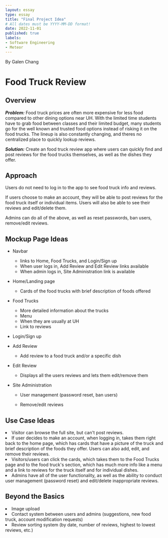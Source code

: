 ```yaml
---
layout: essay
type: essay
title: "Final Project Idea"
# All dates must be YYYY-MM-DD format!
date: 2022-11-01
published: true
labels:
- Software Engineering
- Meteor
---
```


By Galen Chang

# Food Truck Review

## Overview
<p><i><b>Problem:</b></i> Food truck prices are often more expensive for less food compared to other dining options near UH.  With the limited time students have to grab food between classes and their limited budget, many students go for the well known and trusted food options instead of risking it on the food trucks.  The lineup is also constantly changing, and theres no centralized place to quickly lookup reviews.</p>
<p><i><b>Solution:</b></i> Create an food truck review app where users can quickly find and post reviews for the food trucks themselves, as well as the dishes they offer.</p>

## Approach
Users do not need to log in to the app to see food truck info and reviews.

If users choose to make an account, they will be able to post reviews for the food truck itself or individual items.  Users will also be able to see their reviews and edit/delete them.

Admins can do all of the above, as well as reset passwords, ban users, remove/edit reviews.


## Mockup Page Ideas
<ul>
    <li>Navbar</li>
    <ul>
        <li>links to Home, Food Trucks, and Login/Sign up</li>
        <li>When user logs in, Add Review and Edit Review links available</li>
        <li>When admin logs in, Site Administration link is available</li>
    </ul>
</ul>
<ul>
    <li>Home/Landing page</li>
    <ul><li>Cards of the food trucks with brief description of foods offered</li></ul>
</ul>
<ul>
    <li>Food Trucks</li>
    <ul>
        <li>More detailed information about the trucks</li>
        <li>Menu</li>
        <li>When they are usually at UH</li>
        <li>Link to reviews</li>
    </ul>
</ul>
<ul><li>Login/Sign up</li></ul>
<ul>
    <li>Add Review</li>
    <ul><li>Add review to a food truck and/or a specific dish</li></ul>
</ul>
<ul>
    <li>Edit Review</li>
    <ul><li>Displays all the users reviews and lets them edit/remove them</li></ul>
</ul>
<ul>
    <li>Site Administration</li>
    <ul><li>User management (password reset, ban users)</li></ul>
    <ul><li>Remove/edit reviews</li></ul>
</ul>

## Use Case Ideas
<li>
    Visitor can browse the full site, but can't post reviews.
</li>
<li>
    If user decides to make an account, when logging in, takes them right back to the home page, which has cards that have a picture of the truck and brief description of the foods they offer.  Users can also add, edit, and remove their reviews.
</li>
<li>
    Visitors/users can click the cards, which takes them to the Food Trucks page and to the food truck's section, which has much more info like a menu and a link to reviews for the truck itself and for individual dishes.
</li>
<li>
    Admins have all of the user functionality, as well as the ability to conduct user management (password reset) and edit/delete inappropriate reviews.
</li>

## Beyond the Basics
<li>
    Image upload
</li>
<li>
    Contact system between users and admins (suggestions, new food truck, account modification requests)
</li>
<li>
    Review sorting system (by date, number of reviews, highest to lowest reviews, etc.)
</li>